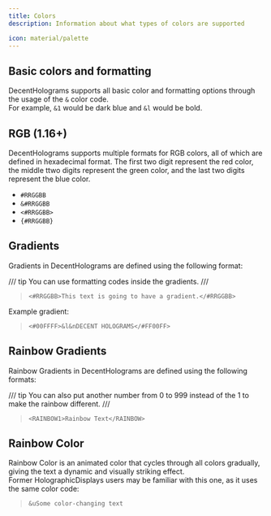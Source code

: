 ```yaml
---
title: Colors
description: Information about what types of colors are supported

icon: material/palette
---
```


## Basic colors and formatting

DecentHolograms supports all basic color and formatting options through the usage of the `&` color code.  
For example, `&1` would be dark blue and `&l` would be bold.

## RGB (1.16+)

DecentHolograms supports multiple formats for RGB colors, all of which are defined in hexadecimal format. The first two digit represent the red color, the middle ttwo digits represent the green color, and the last two digits represent the blue color.

- `#RRGGBB`
- `&#RRGGBB`
- `<#RRGGBB>`
- `{#RRGGBB}`

## Gradients

Gradients in DecentHolograms are defined using the following format:

/// tip
You can use formatting codes inside the gradients.
///

> ```command
> <#RRGGBB>This text is going to have a gradient.</#RRGGBB>
> ```

Example gradient:

> ```command
> <#00FFFF>&l&nDECENT HOLOGRAMS</#FF00FF>
> ```

## Rainbow Gradients

Rainbow Gradients in DecentHolograms are defined using the following formats:

/// tip
You can also put another number from 0 to 999 instead of the 1 to make the rainbow different.
///

> ```command
> <RAINBOW1>Rainbow Text</RAINBOW>
> ```

## Rainbow Color

Rainbow Color is an animated color that cycles through all colors gradually, giving the text a dynamic and visually striking effect.  
Former HolographicDisplays users may be familiar with this one, as it uses the same color code:

> ```
> &uSome color-changing text
> ```